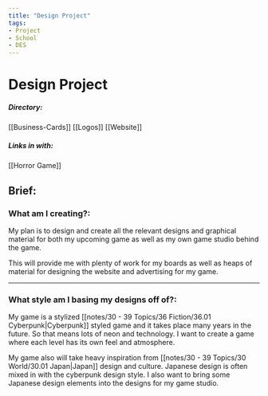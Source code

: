 ```yaml
---
title: "Design Project"
tags:
- Project
- School
- DES
---
```


# Design Project

##### Directory:
[[Business-Cards]]
[[Logos]]
[[Website]]

##### Links in with:
[[Horror Game]]

## Brief:

### What am I creating?:
My plan is to design and create all the relevant designs and graphical material for both my upcoming game as well as my own game studio behind the game.

This will provide me with plenty of work for my boards as well as heaps of material for designing the website and advertising for my game.

---

### What style am I basing my designs off of?:
My game is a stylized [[notes/30 - 39 Topics/36 Fiction/36.01 Cyberpunk|Cyberpunk]] styled game and it takes place many years in the future. So that means lots of neon and technology. I want to create a game where each level has its own feel and atmosphere.

My game also will take heavy inspiration from [[notes/30 - 39 Topics/30 World/30.01 Japan|Japan]] design and culture. Japanese design is often mixed in with the cyberpunk design style. I also want to bring some Japanese design elements into the designs for my game studio.